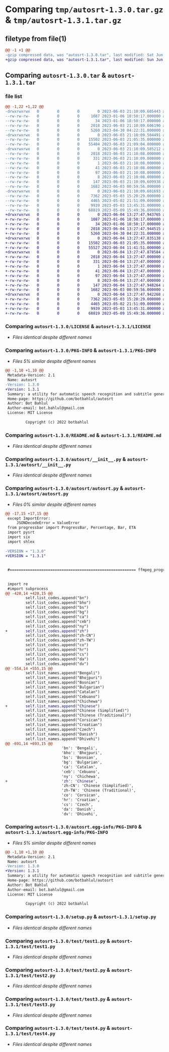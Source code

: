 # Comparing `tmp/autosrt-1.3.0.tar.gz` & `tmp/autosrt-1.3.1.tar.gz`

## filetype from file(1)

```diff
@@ -1 +1 @@
-gzip compressed data, was "autosrt-1.3.0.tar", last modified: Sat Jun  3 21:10:09 2023, max compression
+gzip compressed data, was "autosrt-1.3.1.tar", last modified: Sun Jun  4 13:27:47 2023, max compression
```

## Comparing `autosrt-1.3.0.tar` & `autosrt-1.3.1.tar`

### file list

```diff
@@ -1,22 +1,22 @@
-drwxrwxrwx   0        0        0        0 2023-06-03 21:10:09.605443 autosrt-1.3.0/
--rw-rw-rw-   0        0        0     1087 2023-01-06 18:50:17.000000 autosrt-1.3.0/LICENSE
--rw-rw-rw-   0        0        0       34 2023-01-06 18:50:17.000000 autosrt-1.3.0/MANIFEST.in
--rw-rw-rw-   0        0        0     2018 2023-06-03 21:10:09.606190 autosrt-1.3.0/PKG-INFO
--rw-rw-rw-   0        0        0     5260 2023-04-30 04:22:31.000000 autosrt-1.3.0/README.md
-drwxrwxrwx   0        0        0        0 2023-06-03 21:10:09.504491 autosrt-1.3.0/autosrt/
--rw-rw-rw-   0        0        0    15502 2023-06-03 21:05:35.000000 autosrt-1.3.0/autosrt/__init__.py
--rw-rw-rw-   0        0        0    55404 2023-06-03 21:09:04.000000 autosrt-1.3.0/autosrt/autosrt.py
-drwxrwxrwx   0        0        0        0 2023-06-03 21:10:09.585212 autosrt-1.3.0/autosrt.egg-info/
--rw-rw-rw-   0        0        0     2018 2023-06-03 21:10:08.000000 autosrt-1.3.0/autosrt.egg-info/PKG-INFO
--rw-rw-rw-   0        0        0      331 2023-06-03 21:10:09.000000 autosrt-1.3.0/autosrt.egg-info/SOURCES.txt
--rw-rw-rw-   0        0        0        1 2023-06-03 21:10:08.000000 autosrt-1.3.0/autosrt.egg-info/dependency_links.txt
--rw-rw-rw-   0        0        0       41 2023-06-03 21:10:08.000000 autosrt-1.3.0/autosrt.egg-info/entry_points.txt
--rw-rw-rw-   0        0        0       97 2023-06-03 21:10:08.000000 autosrt-1.3.0/autosrt.egg-info/requires.txt
--rw-rw-rw-   0        0        0        8 2023-06-03 21:10:08.000000 autosrt-1.3.0/autosrt.egg-info/top_level.txt
--rw-rw-rw-   0        0        0      147 2023-06-03 21:10:09.609938 autosrt-1.3.0/setup.cfg
--rw-rw-rw-   0        0        0     1682 2023-06-03 00:59:56.000000 autosrt-1.3.0/setup.py
-drwxrwxrwx   0        0        0        0 2023-06-03 21:10:09.601693 autosrt-1.3.0/test/
--rw-rw-rw-   0        0        0     7362 2023-05-03 15:20:29.000000 autosrt-1.3.0/test/test1.py
--rw-rw-rw-   0        0        0     4465 2023-05-02 21:51:09.000000 autosrt-1.3.0/test/test2.py
--rw-rw-rw-   0        0        0     9939 2023-05-03 13:45:31.000000 autosrt-1.3.0/test/test3.py
--rw-rw-rw-   0        0        0    68819 2023-05-09 15:49:36.000000 autosrt-1.3.0/test/test4.py
+drwxrwxrwx   0        0        0        0 2023-06-04 13:27:47.943765 autosrt-1.3.1/
+-rw-rw-rw-   0        0        0     1087 2023-01-06 18:50:17.000000 autosrt-1.3.1/LICENSE
+-rw-rw-rw-   0        0        0       34 2023-01-06 18:50:17.000000 autosrt-1.3.1/MANIFEST.in
+-rw-rw-rw-   0        0        0     2018 2023-06-04 13:27:47.944515 autosrt-1.3.1/PKG-INFO
+-rw-rw-rw-   0        0        0     5260 2023-04-30 04:22:31.000000 autosrt-1.3.1/README.md
+drwxrwxrwx   0        0        0        0 2023-06-04 13:27:47.835138 autosrt-1.3.1/autosrt/
+-rw-rw-rw-   0        0        0    15502 2023-06-03 21:05:35.000000 autosrt-1.3.1/autosrt/__init__.py
+-rw-rw-rw-   0        0        0    55527 2023-06-04 11:41:51.000000 autosrt-1.3.1/autosrt/autosrt.py
+drwxrwxrwx   0        0        0        0 2023-06-04 13:27:47.878584 autosrt-1.3.1/autosrt.egg-info/
+-rw-rw-rw-   0        0        0     2018 2023-06-04 13:27:47.000000 autosrt-1.3.1/autosrt.egg-info/PKG-INFO
+-rw-rw-rw-   0        0        0      331 2023-06-04 13:27:47.000000 autosrt-1.3.1/autosrt.egg-info/SOURCES.txt
+-rw-rw-rw-   0        0        0        1 2023-06-04 13:27:47.000000 autosrt-1.3.1/autosrt.egg-info/dependency_links.txt
+-rw-rw-rw-   0        0        0       41 2023-06-04 13:27:47.000000 autosrt-1.3.1/autosrt.egg-info/entry_points.txt
+-rw-rw-rw-   0        0        0       97 2023-06-04 13:27:47.000000 autosrt-1.3.1/autosrt.egg-info/requires.txt
+-rw-rw-rw-   0        0        0        8 2023-06-04 13:27:47.000000 autosrt-1.3.1/autosrt.egg-info/top_level.txt
+-rw-rw-rw-   0        0        0      147 2023-06-04 13:27:47.948264 autosrt-1.3.1/setup.cfg
+-rw-rw-rw-   0        0        0     1682 2023-06-03 00:59:56.000000 autosrt-1.3.1/setup.py
+drwxrwxrwx   0        0        0        0 2023-06-04 13:27:47.942268 autosrt-1.3.1/test/
+-rw-rw-rw-   0        0        0     7362 2023-05-03 15:20:29.000000 autosrt-1.3.1/test/test1.py
+-rw-rw-rw-   0        0        0     4465 2023-05-02 21:51:09.000000 autosrt-1.3.1/test/test2.py
+-rw-rw-rw-   0        0        0     9939 2023-05-03 13:45:31.000000 autosrt-1.3.1/test/test3.py
+-rw-rw-rw-   0        0        0    68819 2023-05-09 15:49:36.000000 autosrt-1.3.1/test/test4.py
```

### Comparing `autosrt-1.3.0/LICENSE` & `autosrt-1.3.1/LICENSE`

 * *Files identical despite different names*

### Comparing `autosrt-1.3.0/PKG-INFO` & `autosrt-1.3.1/PKG-INFO`

 * *Files 5% similar despite different names*

```diff
@@ -1,10 +1,10 @@
 Metadata-Version: 2.1
 Name: autosrt
-Version: 1.3.0
+Version: 1.3.1
 Summary: a utility for automatic speech recognition and subtitle generation
 Home-page: https://github.com/botbahlul/autosrt
 Author: Bot Bahlul
 Author-email: bot.bahlul@gmail.com
 License: MIT License
         
         Copyright (c) 2022 botbahlul
```

### Comparing `autosrt-1.3.0/README.md` & `autosrt-1.3.1/README.md`

 * *Files identical despite different names*

### Comparing `autosrt-1.3.0/autosrt/__init__.py` & `autosrt-1.3.1/autosrt/__init__.py`

 * *Files identical despite different names*

### Comparing `autosrt-1.3.0/autosrt/autosrt.py` & `autosrt-1.3.1/autosrt/autosrt.py`

 * *Files 0% similar despite different names*

```diff
@@ -17,15 +17,15 @@
 except ImportError:
     JSONDecodeError = ValueError
 from progressbar import ProgressBar, Percentage, Bar, ETA
 import pysrt
 import six
 import shlex
 
-VERSION = "1.3.0"
+VERSION = "1.3.1"
 
 
 #======================================================== ffmpeg_progress_yield ========================================================#
 
 
 import re
 #import subprocess
@@ -420,14 +420,15 @@
         self.list_codes.append("bn")
         self.list_codes.append("bho")
         self.list_codes.append("bs")
         self.list_codes.append("bg")
         self.list_codes.append("ca")
         self.list_codes.append("ceb")
         self.list_codes.append("ny")
+        self.list_codes.append("zh")
         self.list_codes.append("zh-CN")
         self.list_codes.append("zh-TW")
         self.list_codes.append("co")
         self.list_codes.append("hr")
         self.list_codes.append("cs")
         self.list_codes.append("da")
         self.list_codes.append("dv")
@@ -554,14 +555,15 @@
         self.list_names.append("Bengali")
         self.list_names.append("Bhojpuri")
         self.list_names.append("Bosnian")
         self.list_names.append("Bulgarian")
         self.list_names.append("Catalan")
         self.list_names.append("Cebuano")
         self.list_names.append("Chichewa")
+        self.list_names.append("Chinese")
         self.list_names.append("Chinese (Simplified)")
         self.list_names.append("Chinese (Traditional)")
         self.list_names.append("Corsican")
         self.list_names.append("Croatian")
         self.list_names.append("Czech")
         self.list_names.append("Danish")
         self.list_names.append("Dhivehi")
@@ -691,14 +693,15 @@
                         'bn': 'Bengali',
                         'bho': 'Bhojpuri',
                         'bs': 'Bosnian',
                         'bg': 'Bulgarian',
                         'ca': 'Catalan',
                         'ceb': 'Cebuano',
                         'ny': 'Chichewa',
+                        'zh': 'Chinese',
                         'zh-CN': 'Chinese (Simplified)',
                         'zh-TW': 'Chinese (Traditional)',
                         'co': 'Corsican',
                         'hr': 'Croatian',
                         'cs': 'Czech',
                         'da': 'Danish',
                         'dv': 'Dhivehi',
```

### Comparing `autosrt-1.3.0/autosrt.egg-info/PKG-INFO` & `autosrt-1.3.1/autosrt.egg-info/PKG-INFO`

 * *Files 5% similar despite different names*

```diff
@@ -1,10 +1,10 @@
 Metadata-Version: 2.1
 Name: autosrt
-Version: 1.3.0
+Version: 1.3.1
 Summary: a utility for automatic speech recognition and subtitle generation
 Home-page: https://github.com/botbahlul/autosrt
 Author: Bot Bahlul
 Author-email: bot.bahlul@gmail.com
 License: MIT License
         
         Copyright (c) 2022 botbahlul
```

### Comparing `autosrt-1.3.0/setup.py` & `autosrt-1.3.1/setup.py`

 * *Files identical despite different names*

### Comparing `autosrt-1.3.0/test/test1.py` & `autosrt-1.3.1/test/test1.py`

 * *Files identical despite different names*

### Comparing `autosrt-1.3.0/test/test2.py` & `autosrt-1.3.1/test/test2.py`

 * *Files identical despite different names*

### Comparing `autosrt-1.3.0/test/test3.py` & `autosrt-1.3.1/test/test3.py`

 * *Files identical despite different names*

### Comparing `autosrt-1.3.0/test/test4.py` & `autosrt-1.3.1/test/test4.py`

 * *Files identical despite different names*

